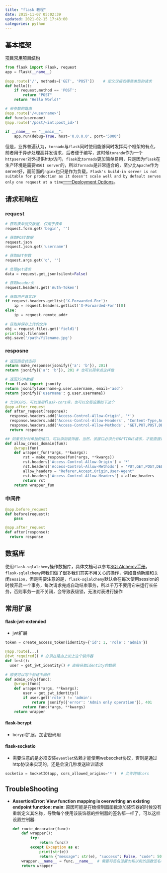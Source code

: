 ```yaml
---
title: "flask 教程"
date: 2015-11-07 05:02:39
updated: 2021-02-15 17:43:00
categories: python
---
```


## 基本框架

[项目常用项目结构](https://github.com/haoflynet/project-structure/blob/master/Flask/README.md)

```python
from flask import Flask, request
app = Flask(__name__)
	
@app.route('/', methods=['GET', 'POST'])	# 定义仅接收哪些类型的请求
def hello():
    if request.method == 'POST':
        return "POST"
    return "Hello World!"

# 带参数的路由
@app.route('/<username>')
def func(username)
@app.route('/post/<int:post_id>')
	
if __name__ == "__main__":
    app.run(debug=True, host='0.0.0.0', port='5000')
```

但是，业界普遍认为，`tornado`与`flask`同时使用能够同时发挥两个框架的有点，前者用于异步处理高并发请求，后者便于编写，这时候`torando`作为一个`httpserver`对外提供http访问，`flask`比`tornado`更加简单易用，只是因为`flask`在生产环境是需要`WSGI server`的，所以`Tornado`是非常适合的，至少比`Apache`作为server好，而前面的`nginx`也只是作为负载。`Flask's build-in server is not suitable for production as it doesn't scale well and by default serves only one request at a time`[——Deployment Options](http://flask.pocoo.org/docs/0.11/deploying/)。

## 请求和响应
### request

```python
# 获取表单提交数据, 仅用于表单
request.form.get('begin', '')

# 获取POST数据
request.json
request.json.get('username')

# 获取GET参数
request.args.get('q', '')

# 处理get请求
data = request.get_json(silent=False)

# 获取header头
request.headers.get('Auth-Token')

# 获取用户真实IP
if request.headers.getlist('X-Forwarded-For'):
	ip = request.headers.getlist('X-Forwarded-For')[0]
else:
	ip = request.remote_addr
  
# 获取并保存上传的文件
obj = request.files.get('field1')
print(obj.filename)
obj.save('/path/filename.jpg')
```
### resposne

```python
# 返回指定状态码
return make_response(jsonify({'a': 'b'}), 201)
return jsonify({'a': 'b'}), 201	# 也可以简单点这样做

# 返回JSON数据
from flask import jsonify
return jsonify(username=g.user.username, email='asd')
return jsonify({'username': g.user.username})

# 允许CORS，可以使用flask-cors库，也可以全局设置如下这个
@app.after_request
def after_request(response):
  response.headers.add('Access-Control-Allow-Origin', '*')
  response.headers.add('Access-Control-Allow-Headers', 'Content-Type,Authorization')
  response.headers.add('Access-Control-Allow-Methods', 'GET,PUT,POST,DELETE,OPTIONS')
  return response

## 如果仅针对单独的接口，可以添加装饰器，当然，该接口必须允许OPTIONS请求，才能直接返回请求
def allow_cross_domain(fun):
    @wraps(fun)
    def wrapper_fun(*args, **kwargs):
        rst = make_response(fun(*args, **kwargs))
        rst.headers['Access-Control-Allow-Origin'] = '*'
        rst.headers['Access-Control-Allow-Methods'] = 'PUT,GET,POST,DELETE,PATCH'
        allow_headers = "Referer,Accept,Origin,User-Agent"
        rst.headers['Access-Control-Allow-Headers'] = allow_headers
        return rst
    return wrapper_fun
```

### 中间件

```python
@app.before_request
def before(request):
	pass

@app.after_request
def after(response):
  return response
```

## 数据库

使用`flask-sqlalchemy`操作数据库，具体文档可以参考[SQLAlchemy手册](https://haofly.net/sqlalchemy)。`flask-sqlalchemy`帮我们做了很多我们其实不用关心的操作，例如自动新建和关闭`session`，但是需要注意的是，`flask-sqlalchemy`默认会在每次使用session的时候开启一个事务，每次请求完成自动结束事务，所以千万不要用它来运行长任务，否则事务一直不关闭，会导致表级锁，无法对表进行操作

## 常用扩展

#### flask-jwt-extended

- jwt扩展

```python
token = create_access_token(identity={'id': 1, 'role': 'admin'})

@app.route(...)
@jwt_required()	# 必须在路由上加上这个装饰器
def test():
  user = get_jwt_identity()	# 直接获取identity的数据
  
# 顺便可以写个验证中间件
def admin_only(func):
    @wraps(func)
    def wrapper(*args, **kwargs):
        user = get_jwt_identity()
        if user.get('role') != 'admin':
            return jsonify({'error': 'Admin only operation'}), 401
        return func(*args, **kwargs)
    return wrapper
```

#### flask-bcrypt

- bcrypt扩展，加密密码用

#### flask-socketio

- 需要注意的是必须安装`eventlet`依赖才能使用websocket协议，否则是通过http协议来实现的，还是会没几秒发送轮训请求

```python
socketio = SocketIO(app, cors_allowed_origins='*')	# 允许跨域cors
```

## TroubleShooting

- **AssertionError: View function mapping is overwriting an existing endpoint function: main**: 原因可能是在给控制器函数添加装饰器的时候没有重新定义其名称，导致每个使用该装饰器的控制器的签名都一样了，可以这样设置控制器:

  ```python
  def route_decorator(func):
      def wrapper():
          try:
              return func()
          except Exception as e:
              print(str(e))
              return {"message": str(e), "success": False, "code": 500}
      wrapper.__name__ = func.__name__	# 需要将签名设置为和以前的函数签名一致
      return wrapper
  ```

  